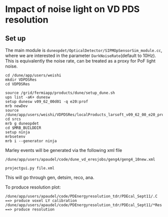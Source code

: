# Impact of noise light on VD PDS resolution

## Set up

The main module is ```duneopdet/OpticalDetector/SIPMOpSensorSim_module.cc```, where we are interested in the parameter ```DarkNoiseRate```(default to 10Hz). This is equivalently the noise rate, can be treated as a proxy for PoF light noise.

```
cd /dune/app/users/weishi
mkdir VDPDSRes
cd VDPDSRes

source /grid/fermiapp/products/dune/setup_dune.sh
ups list -aK+ dunesw
setup dunesw v09_62_00d01 -q e20:prof
mrb newDev
source /dune/app/users/weishi/VDPDSRes/localProducts_larsoft_v09_62_00_e20_prof/setup
cd srcs
mrb g duneopdet
cd $MRB_BUILDDIR
setup ninja
mrbsetenv
mrb i --generator ninja
```

Marley events will be generated via the following xml file

```
/dune/app/users/apaudel/code/dune_vd_eresjobs/geng4/geng4_10new.xml

projectgui.py file.xml
```
This will go through gen, detsim, reco, ana.

To produce resolution plot:
```
/dune/app/users/apaudel/code/PDEnergyresolution_tdr/PDEcal_Sept11/.C ==> produce voxel LY calibration
/dune/app/users/apaudel/code/PDEnergyresolution_tdr/PDEcal_Sept11/*Res ==> produce resolution
```
